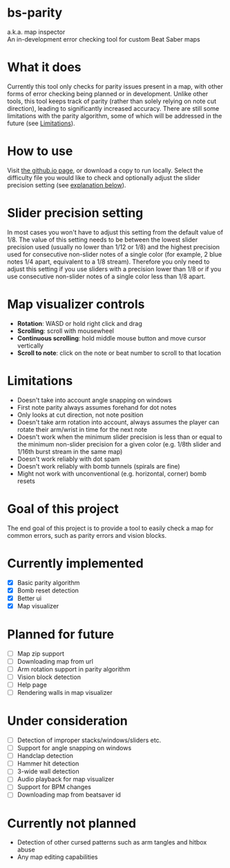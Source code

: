 # bs-parity
a.k.a. map inspector  
An in-development error checking tool for custom Beat Saber maps

# What it does
Currently this tool only checks for parity issues present in a map, with other forms of error checking being planned or in development. Unlike other tools, this tool keeps track of parity (rather than solely relying on note cut direction), leading to significantly increased accuracy. There are still some limitations with the parity algorithm, some of which will be addressed in the future (see [Limitations](#Limitations)).

# How to use
Visit [the github.io page](https://galaxymaster2.github.io/bs-parity/), or download a copy to run locally. Select the difficulty file you would like to check and optionally adjust the slider precision setting (see [explanation below](#Slider-precision-setting)).

# Slider precision setting
In most cases you won't have to adjust this setting from the default value of 1/8. The value of this setting needs to be between the lowest slider precision used (usually no lower than 1/12 or 1/8) and the highest precision used for consecutive non-slider notes of a single color (for example, 2 blue notes 1/4 apart, equivalent to a 1/8 stream). Therefore you only need to adjust this setting if you use sliders with a precision lower than 1/8 or if you use consecutive non-slider notes of a single color less than 1/8 apart.

# Map visualizer controls
- **Rotation**: WASD or hold right click and drag
- **Scrolling**: scroll with mousewheel
- **Continuous scrolling**: hold middle mouse button and move cursor vertically
- **Scroll to note**: click on the note or beat number to scroll to that location

# Limitations
- Doesn't take into account angle snapping on windows
- First note parity always assumes forehand for dot notes
- Only looks at cut direction, not note position
- Doesn't take arm rotation into account, always assumes the player can rotate their arm/wrist in time for the next note
- Doesn't work when the minimum slider precision is less than or equal to the minimum non-slider precision for a given color (e.g. 1/8th slider and 1/16th burst stream in the same map)
- Doesn't work reliably with dot spam
- Doesn't work reliably with bomb tunnels (spirals are fine)
- Might not work with unconventional (e.g. horizontal, corner) bomb resets

# Goal of this project
The end goal of this project is to provide a tool to easily check a map for common errors, such as parity errors and vision blocks.

# Currently implemented
- [x] Basic parity algorithm
- [x] Bomb reset detection
- [x] Better ui
- [x] Map visualizer

# Planned for future
- [ ] Map zip support
- [ ] Downloading map from url
- [ ] Arm rotation support in parity algorithm
- [ ] Vision block detection
- [ ] Help page
- [ ] Rendering walls in map visualizer

# Under consideration
- [ ] Detection of improper stacks/windows/sliders etc.
- [ ] Support for angle snapping on windows
- [ ] Handclap detection
- [ ] Hammer hit detection
- [ ] 3-wide wall detection
- [ ] Audio playback for map visualizer
- [ ] Support for BPM changes
- [ ] Downloading map from beatsaver id

# Currently not planned
- Detection of other cursed patterns such as arm tangles and hitbox abuse
- Any map editing capabilities
